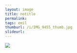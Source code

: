 ```yaml
---
layout: image
title: notitle
permalink: 
tags: emil
thumburl: /i/IMG_9455_thumb.jpg
slideurl: 
---
```

![]({{site.url}}/i/IMG_9455.jpg)


